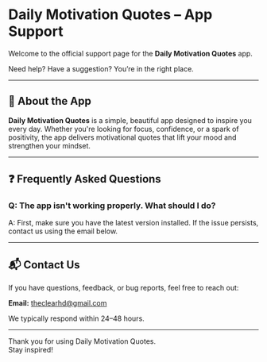# Daily Motivation Quotes – App Support

Welcome to the official support page for the **Daily Motivation Quotes** app.

Need help? Have a suggestion? You’re in the right place.

---

## 📱 About the App

**Daily Motivation Quotes** is a simple, beautiful app designed to inspire you every day. Whether you're looking for focus, confidence, or a spark of positivity, the app delivers motivational quotes that lift your mood and strengthen your mindset.

---

## ❓ Frequently Asked Questions

### Q: The app isn't working properly. What should I do?
A: First, make sure you have the latest version installed. If the issue persists, contact us using the email below.

---

## 📬 Contact Us

If you have questions, feedback, or bug reports, feel free to reach out:

**Email:** [theclearhd@gmail.com](mailto:theclearhd@gmail.com)

We typically respond within 24–48 hours.

---

Thank you for using Daily Motivation Quotes.  
Stay inspired!
